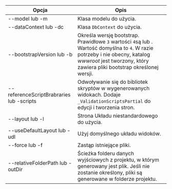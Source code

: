 <!-- Options common to Razor Pages and Controller -->
| Opcja               | Opis|
| ----------------- | ------------ |
| --model lub -m  | Klasa modelu do użycia. |
| --dataContext lub -dc  | Klasa `DbContext` do użycia. |
| --bootstrapVersion lub -b  | Określa wersję bootstrap. Prawidłowe `3` wartości `4`są lub . Wartość domyślna to `4`. W razie potrzeby i nie obecny, katalog *wwwroot* jest tworzony, który zawiera pliki bootstrap określonej wersji. |
| --referenceScriptBrabraries lub -scripts |  Odwoływanie się do bibliotek skryptów w wygenerowanych widokach. Dodaje `_ValidationScriptsPartial` do edycji i tworzenia stron. |
| --layout lub -l | Strona Układu niestandardowego do użycia. |
| --useDefaultLayout lub -udl | Użyj domyślnego układu widoków. |
| --force lub -f | Zastąp istniejące pliki. |
| --relativeFolderPath lub -outDir | Ścieżka folderu danych wyjściowych z projektu, w którym generowany jest plik. Jeśli nie zostanie określony, pliki są generowane w folderze projektu. |